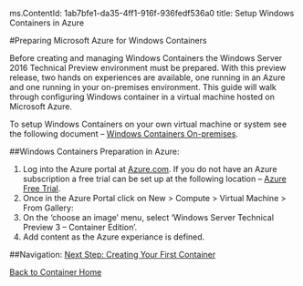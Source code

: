 ﻿ms.ContentId: 1ab7bfe1-da35-4ff1-916f-936fedf536a0
title: Setup Windows Containers in Azure

#Preparing Microsoft Azure for Windows Containers

Before creating and managing Windows Containers the Windows Server 2016 Technical Preview environment must be prepared. With this preview release, two hands on experiences are available, one running in an Azure and one running in your on-premises environment. This guide will walk through configuring Windows container in a virtual machine hosted on Microsoft Azure. 

To setup Windows Containers on your own virtual machine or system see the following document – [Windows Containers On-premises](./container_setup.md).

##Windows Containers Preparation in Azure:

1.	Log into the Azure portal at [Azure.com](http://azure.com). If you do not have an Azure subscription a free trial can be set up at the following location – [Azure Free Trial](https://azure.microsoft.com/en-us/pricing/free-trial/).
2.	Once in the Azure Portal click on New > Compute > Virtual Machine > From Gallery:
3.	On the ‘choose an image’ menu, select ‘Windows Server Technical Preview 3 – Container Edition’.
4. 	Add content as the Azure experiance is defined.

##Navigation:
[Next Step: Creating Your First Container]( ./hello_world.md)

[Back to Container Home]( ../containers_welcome.md)
